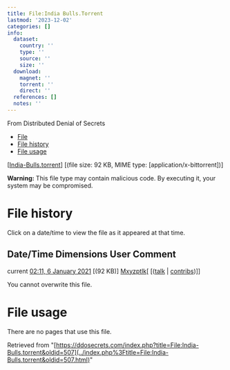 ```yaml
---
title: File:India Bulls.Torrent
lastmod: '2023-12-02'
categories: []
info:
  dataset:
    country: ''
    type: ''
    source: ''
    size: ''
  download:
    magnet: ''
    torrent: ''
    direct: ''
  references: []
  notes: ''
---
```




From Distributed Denial of Secrets

- [File](./File:India-Bulls.torrent.html#file)
- [File history](./File:India-Bulls.torrent.html#filehistory)
- [File usage](./File:India-Bulls.torrent.html#filelinks)

[[India-Bulls.torrent](../images/b/ba/India-Bulls.torrent "India-Bulls.torrent")]
‎[(file size: 92 KB, MIME type:
[application/x-bittorrent])]

**Warning:** This file type may contain malicious code. By executing it,
your system may be compromised.

# File history

Click on a date/time to view the file as it appeared at that time.

Date/Time Dimensions User Comment
---
current [02:11, 6 January 2021](../images/b/ba/India-Bulls.torrent) [(92 KB)] [Mxyzptlk](../index.php%3Ftitle=User:Mxyzptlk&action=edit&redlink=1.html "User:Mxyzptlk (page does not exist)")[ [([talk](../index.php%3Ftitle=User_talk:Mxyzptlk&action=edit&redlink=1.html "User talk:Mxyzptlk (page does not exist)") | [contribs](./Special:Contributions/Mxyzptlk.html "Special:Contributions/Mxyzptlk"))]]

You cannot overwrite this file.

# File usage

There are no pages that use this file.

Retrieved from
"[https://ddosecrets.com/index.php?title=File:India-Bulls.torrent&oldid=507](../index.php%3Ftitle=File:India-Bulls.torrent&oldid=507.html)"


